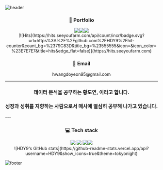 ![header](https://capsule-render.vercel.app/api?type=waving&color=gradient&height=300&section=header&text=Have%20a%20good%20time&desc=DoYeon's%20GitHub%20Profile&fontSize=65&descSize=20&descAlign=65&descAlignY=63)
  
  
<div align = "center"> <h3>📓 Portfolio</h3> </div>
<div align = "center"><img src="https://img.shields.io/badge/Follow&Fork-181717?style=flat&logo=GitHub&logoColor=white"/><img src="https://img.shields.io/badge/Notion-000000?style=flat&logo=Notion&logoColor=white"/><img src="https://img.shields.io/badge/Google Drive-4285F4?style=flat&logo=Google Drive&logoColor=black"/></div>
<div align = "center">[![Hits](https://hits.seeyoufarm.com/api/count/incr/badge.svg?url=https%3A%2F%2Fgithub.com%2FHDY9%2Fhit-counter&count_bg=%2379C83D&title_bg=%23555555&icon=&icon_color=%23E7E7E7&title=hits&edge_flat=false)](https://hits.seeyoufarm.com)</div>
  
  
  
<div align = "center"> <h3>📧 Email</h3> </div>
<div align = "center">hwangdoyeon95@gmail.com</div>
  
  
---
<div align = "center"><h3>데이터 분석을 공부하는 황도연, 이라고 합니다.</h3></div>
<div align = "center"> <h3>성장과 성취를 지향하는 사람으로서 매사에 열심히 공부해 나가고 있습니다.</h3></div>
---
  
  
<div align = "center"><h3>💻 Tech stack</h3></div>
<div align = "center"> <img src="https://img.shields.io/badge/Python-3776AB?style=flat&logo=Python&logoColor=white"/> <img src="https://img.shields.io/badge/Pandas-150458?style=flat&logo=pandas&logoColor=white"/> <img src="https://img.shields.io/badge/MySQL-4479A1?style=flat&logo=MySQL&logoColor=white"/><img src="https://img.shields.io/badge/Excel-217346?style=flat&logo=Microsoft Excel&logoColor=white"/></div>
  
  
  
<div align = "center">![HDY9's GitHub stats](https://github-readme-stats.vercel.app/api?username=HDY9&show_icons=true&theme=tokyonight)</div>
  
![footer](https://capsule-render.vercel.app/api?type=waving&color=gradient&section=footer)
